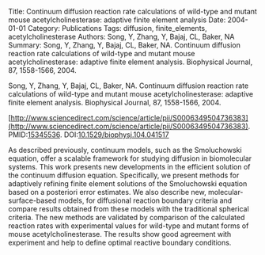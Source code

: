 Title: Continuum diffusion reaction rate calculations of wild-type and mutant mouse acetylcholinesterase: adaptive finite element analysis
Date: 2004-01-01
Category: Publications
Tags: diffusion, finite_elements, acetylcholinesterase
Authors: Song, Y, Zhang, Y, Bajaj, CL, Baker, NA
Summary: Song, Y, Zhang, Y, Bajaj, CL, Baker, NA. Continuum diffusion reaction rate calculations of wild-type and mutant mouse acetylcholinesterase: adaptive finite element analysis. Biophysical Journal, 87, 1558-1566, 2004. 

Song, Y, Zhang, Y, Bajaj, CL, Baker, NA. Continuum diffusion reaction rate calculations of wild-type and mutant mouse acetylcholinesterase: adaptive finite element analysis. Biophysical Journal, 87, 1558-1566, 2004. 

[http://www.sciencedirect.com/science/article/pii/S0006349504736383](http://www.sciencedirect.com/science/article/pii/S0006349504736383). PMID:[15345536](http://www.ncbi.nlm.nih.gov/pubmed/15345536). DOI:[10.1529/biophysj.104.041517](http://dx.doi.org/10.1529/biophysj.104.041517)

As described previously, continuum models, such as the Smoluchowski equation, offer a scalable framework for studying diffusion in biomolecular systems. This work presents new developments in the efficient solution of the continuum diffusion equation. Specifically, we present methods for adaptively refining finite element solutions of the Smoluchowski equation based on a posteriori error estimates. We also describe new, molecular-surface-based models, for diffusional reaction boundary criteria and compare results obtained from these models with the traditional spherical criteria. The new methods are validated by comparison of the calculated reaction rates with experimental values for wild-type and mutant forms of mouse acetylcholinesterase. The results show good agreement with experiment and help to define optimal reactive boundary conditions.
